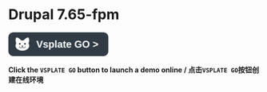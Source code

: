 # Drupal 7.65-fpm

<a href="https://www.vsplate.com/?docker-compose=https://github.com/vsplate/dcenvs/drupal/7.65-fpm"><img alt="VSPLATE GO" src="https://raw.githubusercontent.com/vsplate/images/master/vsgo_btn.png" width="200px"></a>

**Click the `VSPLATE GO` button to launch a demo online / 点击`VSPLATE GO`按钮创建在线环境**
